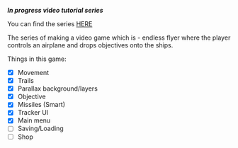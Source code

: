 ***In progress video tutorial series***

You can find the series [HERE](https://www.youtube.com/playlist?list=PLd_56bdSJ-tSpr_bXsPLdoIWSU7Ohha6x "This is a link to the Youtube series.")

The series of making a video game which is - endless flyer where the player controls an airplane and drops objectives onto the ships.

Things in this game:
- [x] Movement
- [x] Trails
- [x] Parallax background/layers
- [x] Objective
- [x] Missiles (Smart)
- [x] Tracker UI
- [x] Main menu
- [ ] Saving/Loading
- [ ] Shop